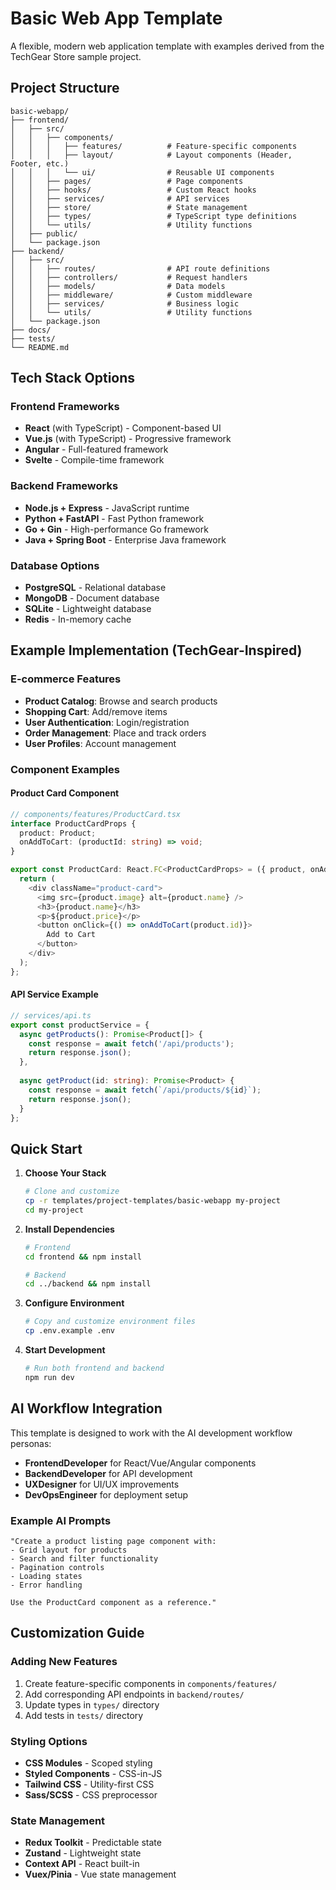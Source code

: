# Basic Web App Template

A flexible, modern web application template with examples derived from the TechGear Store sample project.

## Project Structure

```
basic-webapp/
├── frontend/
│   ├── src/
│   │   ├── components/
│   │   │   ├── features/          # Feature-specific components
│   │   │   ├── layout/            # Layout components (Header, Footer, etc.)
│   │   │   └── ui/                # Reusable UI components
│   │   ├── pages/                 # Page components
│   │   ├── hooks/                 # Custom React hooks
│   │   ├── services/              # API services
│   │   ├── store/                 # State management
│   │   ├── types/                 # TypeScript type definitions
│   │   └── utils/                 # Utility functions
│   ├── public/
│   └── package.json
├── backend/
│   ├── src/
│   │   ├── routes/                # API route definitions
│   │   ├── controllers/           # Request handlers
│   │   ├── models/                # Data models
│   │   ├── middleware/            # Custom middleware
│   │   ├── services/              # Business logic
│   │   └── utils/                 # Utility functions
│   └── package.json
├── docs/
├── tests/
└── README.md
```

## Tech Stack Options

### Frontend Frameworks
- **React** (with TypeScript) - Component-based UI
- **Vue.js** (with TypeScript) - Progressive framework
- **Angular** - Full-featured framework
- **Svelte** - Compile-time framework

### Backend Frameworks
- **Node.js + Express** - JavaScript runtime
- **Python + FastAPI** - Fast Python framework
- **Go + Gin** - High-performance Go framework
- **Java + Spring Boot** - Enterprise Java framework

### Database Options
- **PostgreSQL** - Relational database
- **MongoDB** - Document database
- **SQLite** - Lightweight database
- **Redis** - In-memory cache

## Example Implementation (TechGear-Inspired)

### E-commerce Features
- **Product Catalog**: Browse and search products
- **Shopping Cart**: Add/remove items
- **User Authentication**: Login/registration
- **Order Management**: Place and track orders
- **User Profiles**: Account management

### Component Examples

#### Product Card Component
```typescript
// components/features/ProductCard.tsx
interface ProductCardProps {
  product: Product;
  onAddToCart: (productId: string) => void;
}

export const ProductCard: React.FC<ProductCardProps> = ({ product, onAddToCart }) => {
  return (
    <div className="product-card">
      <img src={product.image} alt={product.name} />
      <h3>{product.name}</h3>
      <p>${product.price}</p>
      <button onClick={() => onAddToCart(product.id)}>
        Add to Cart
      </button>
    </div>
  );
};
```

#### API Service Example
```typescript
// services/api.ts
export const productService = {
  async getProducts(): Promise<Product[]> {
    const response = await fetch('/api/products');
    return response.json();
  },
  
  async getProduct(id: string): Promise<Product> {
    const response = await fetch(`/api/products/${id}`);
    return response.json();
  }
};
```

## Quick Start

1. **Choose Your Stack**
   ```bash
   # Clone and customize
   cp -r templates/project-templates/basic-webapp my-project
   cd my-project
   ```

2. **Install Dependencies**
   ```bash
   # Frontend
   cd frontend && npm install
   
   # Backend
   cd ../backend && npm install
   ```

3. **Configure Environment**
   ```bash
   # Copy and customize environment files
   cp .env.example .env
   ```

4. **Start Development**
   ```bash
   # Run both frontend and backend
   npm run dev
   ```

## AI Workflow Integration

This template is designed to work with the AI development workflow personas:
- **FrontendDeveloper** for React/Vue/Angular components
- **BackendDeveloper** for API development
- **UXDesigner** for UI/UX improvements
- **DevOpsEngineer** for deployment setup

### Example AI Prompts
```
"Create a product listing page component with:
- Grid layout for products
- Search and filter functionality
- Pagination controls
- Loading states
- Error handling

Use the ProductCard component as a reference."
```

## Customization Guide

### Adding New Features
1. Create feature-specific components in `components/features/`
2. Add corresponding API endpoints in `backend/routes/`
3. Update types in `types/` directory
4. Add tests in `tests/` directory

### Styling Options
- **CSS Modules** - Scoped styling
- **Styled Components** - CSS-in-JS
- **Tailwind CSS** - Utility-first CSS
- **Sass/SCSS** - CSS preprocessor

### State Management
- **Redux Toolkit** - Predictable state
- **Zustand** - Lightweight state
- **Context API** - React built-in
- **Vuex/Pinia** - Vue state management 
